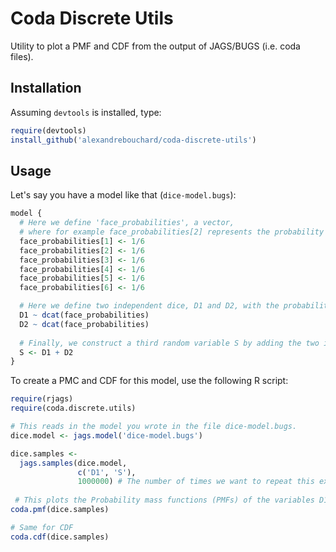 
# Coda Discrete Utils

Utility to plot a PMF and CDF from the output of JAGS/BUGS (i.e. coda files).


Installation
------------

Assuming ``devtools`` is installed, type:

```r
require(devtools)
install_github('alexandrebouchard/coda-discrete-utils')
```


Usage
-----

Let's say you have a model like that (``dice-model.bugs``):

```r
model {
  # Here we define 'face_probabilities', a vector, 
  # where for example face_probabilities[2] represents the probability to get a 2 on the dice.
  face_probabilities[1] <- 1/6
  face_probabilities[2] <- 1/6
  face_probabilities[3] <- 1/6
  face_probabilities[4] <- 1/6
  face_probabilities[5] <- 1/6
  face_probabilities[6] <- 1/6

  # Here we define two independent dice, D1 and D2, with the probability of each face given by face_probabilities
  D1 ~ dcat(face_probabilities)
  D2 ~ dcat(face_probabilities)
  
  # Finally, we construct a third random variable S by adding the two independent dice.
  S <- D1 + D2
}
```

To create a PMC and CDF for this model, use the following R script:

```r
require(rjags)
require(coda.discrete.utils)

# This reads in the model you wrote in the file dice-model.bugs.
dice.model <- jags.model('dice-model.bugs')

dice.samples <- 
  jags.samples(dice.model,
               c('D1', 'S'), 
               1000000) # The number of times we want to repeat this experiment
               
 # This plots the Probability mass functions (PMFs) of the variables D1 and T listed in jags.samples above
coda.pmf(dice.samples) 

# Same for CDF
coda.cdf(dice.samples)
```